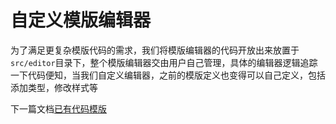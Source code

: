 # 自定义模版编辑器

为了满足更复杂模版代码的需求，我们将模版编辑器的代码开放出来放置于`src/editor`目录下，整个模版编辑器交由用户自己管理，具体的编辑器逻辑追踪一下代码便知，当我们自定义编辑器，之前的模版定义也变得可以自己定义，包括添加类型，修改样式等



下一篇文档[已有代码模版](EDITOR/TEMPLATE.md)